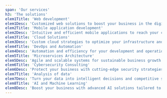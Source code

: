 ```yaml
---
span: 'Our services'
h3: 'The solutions'
elem1Title: 'Web development'
elem1Desc: 'Customized web solutions to boost your business in the digital world.'
elem2Title: 'Mobile application development'
elem2Desc: 'Intuitive and efficient mobile applications to reach your customers wherever they are.'
elem3Title: 'Cloud Solutions'
elem3Desc: 'Custom cloud strategies to optimize your infrastructure and operations.'
elem4Title: 'DevOps and Automation'
elem4Desc: 'Automation and efficiency for your development and operations processes.'
elem5Title: 'Microservices Architecture'
elem5Desc: 'Agile and scalable systems for sustainable business growth.'
elem6Title: 'Cybersecurity Consulting'
elem6Desc: 'Protect your business with cutting-edge security strategies and expert consulting.'
elem7Title: 'Analysis of data'
elem7Desc: 'Turn your data into intelligent decisions and competitive strategies.'
elem8Title: 'AI and Machine Learning'
elem8Desc: 'Boost your business with advanced AI solutions tailored to your needs.'
---
```

